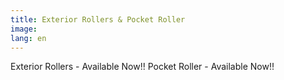 ```yaml
---
title: Exterior Rollers & Pocket Roller
image: 
lang: en
---
```


Exterior Rollers - Available Now!! 
Pocket Roller - Available Now!!